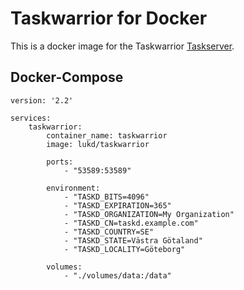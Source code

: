 # Taskwarrior for Docker

This is a docker image for the Taskwarrior
[Taskserver](https://github.com/GothenburgBitFactory/taskserver).

## Docker-Compose

```
version: '2.2'

services:
	taskwarrior:
		container_name: taskwarrior
		image: lukd/taskwarrior

		ports:
			- "53589:53589"

		environment:
			- "TASKD_BITS=4096"
			- "TASKD_EXPIRATION=365"
			- "TASKD_ORGANIZATION=My Organization"
			- "TASKD_CN=taskd.example.com"
			- "TASKD_COUNTRY=SE"
			- "TASKD_STATE=Västra Götaland"
			- "TASKD_LOCALITY=Göteborg"

		volumes:
			- "./volumes/data:/data"
```
